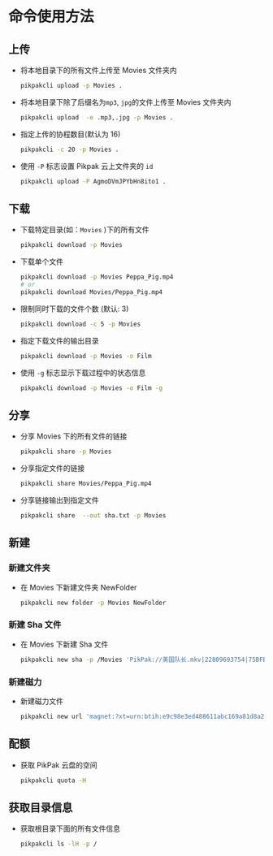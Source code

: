 # 命令使用方法

## 上传

- 将本地目录下的所有文件上传至 Movies 文件夹内

  ```bash
  pikpakcli upload -p Movies .
  ```

- 将本地目录下除了后缀名为`mp3`, `jpg`的文件上传至 Movies 文件夹内

  ```bash
  pikpakcli upload  -e .mp3,.jpg -p Movies .
  ```

- 指定上传的协程数目(默认为 16)

  ```bash
  pikpakcli -c 20 -p Movies .
  ```

- 使用 `-P` 标志设置 Pikpak 云上文件夹的 `id`

  ```bash
  pikpakcli upload -P AgmoDVmJPYbHn8ito1 .
  ```

## 下载

- 下载特定目录(如：`Movies` )下的所有文件

  ```bash
  pikpakcli download -p Movies
  ```

- 下载单个文件

  ```bash
  pikpakcli download -p Movies Peppa_Pig.mp4
  # or
  pikpakcli download Movies/Peppa_Pig.mp4
  ```

- 限制同时下载的文件个数 (默认: 3)

  ```bash
  pikpakcli download -c 5 -p Movies
  ```

- 指定下载文件的输出目录

  ```bash
  pikpakcli download -p Movies -o Film
  ```

- 使用 `-g` 标志显示下载过程中的状态信息
  ```bash
  pikpakcli download -p Movies -o Film -g
  ```

## 分享

- 分享 Movies 下的所有文件的链接

  ```bash
  pikpakcli share -p Movies
  ```

- 分享指定文件的链接

  ```bash
  pikpakcli share Movies/Peppa_Pig.mp4
  ```

- 分享链接输出到指定文件

  ```bash
  pikpakcli share  --out sha.txt -p Movies
  ```

## 新建

### 新建文件夹

- 在 Movies 下新建文件夹 NewFolder

  ```bash
  pikpakcli new folder -p Movies NewFolder
  ```

### 新建 Sha 文件

- 在 Movies 下新建 Sha 文件

  ```bash
  pikpakcli new sha -p /Movies 'PikPak://美国队长.mkv|22809693754|75BFE33237A0C06C725587F87981C567E4E478C3'
  ```

### 新建磁力

- 新建磁力文件

  ```bash
  pikpakcli new url 'magnet:?xt=urn:btih:e9c98e3ed488611abc169a81d8a21487fd1d0732'
  ```

## 配额

- 获取 PikPak 云盘的空间

  ```bash
  pikpakcli quota -H
  ```

## 获取目录信息

- 获取根目录下面的所有文件信息

  ```bash
  pikpakcli ls -lH -p /
  ```

